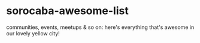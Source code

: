 # sorocaba-awesome-list
communities, events, meetups &amp; so on: here's everything that's awesome in our lovely yellow city!
